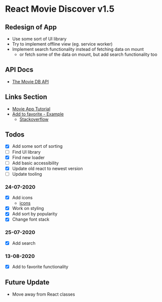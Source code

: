 # React Movie Discover v1.5

## Redesign of App

- Use some sort of UI library
- Try to implement offline view (eg. service worker)
- Implement search functionality instead of fetching data on mount
  - or fetch some of the data on mount, but add search functionality too

## API Docs

- [The Movie DB API](https://developers.themoviedb.org/3/getting-started/introduction)

## Links Section

- [Movie App Tutorial](https://medium.com/@levifuller/how-to-build-a-scalable-movie-browser-app-using-react-and-redux-in-visual-studio-code-dea8bfb3eabe)
- [Add to favorite - Example](https://codesandbox.io/s/amazing-yonath-jxfkc?file=/src/app.js)
  - [Stackoverflow](https://stackoverflow.com/questions/57922307/react-add-user-to-list-of-favorites)

## Todos

- [x] Add some sort of sorting
- [ ] Find UI library
- [x] Find new loader
- [ ] Add basic accessibility
- [x] Update old react to newest version
- [ ] Update tooling

### 24-07-2020

- [x] Add icons
  - [icons](https://react-icons.github.io/icons?name=ri)
- [x] Work on styling
- [x] Add sort by popularity
- [x] Change font stack

### 25-07-2020

- [x] Add search

### 13-08-2020

- [x] Add to favorite functionality

## Future Update

- Move away from React classes

